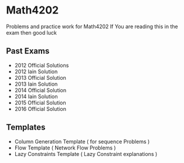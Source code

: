 # Math4202
Problems and practice work for Math4202 
If You are reading this in the exam then good luck

## Past Exams
- 2012 Official Solutions
- 2012 Iain Solution 
- 2013 Official Solution 
- 2013 Iain Solution 
- 2014 Official Solution 
- 2014 Iain Solution
- 2015 Official Solution 
- 2016 Official Solution 

## Templates 
- Column Generation Template ( for sequence Problems ) 
- Flow Template ( Network Flow Problems ) 
- Lazy Constraints Template ( Lazy Constraint explanations )

